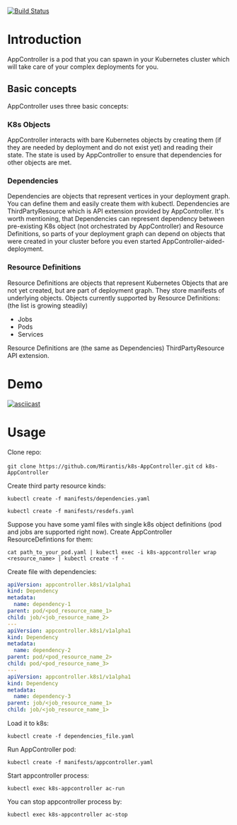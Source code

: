[![Build Status](https://travis-ci.org/Mirantis/k8s-AppController.svg?branch=master)](https://travis-ci.org/Mirantis/k8s-AppController)

# Introduction
AppController is a pod that you can spawn in your Kubernetes cluster which will take care of your complex deployments for you.

## Basic concepts

AppController uses three basic concepts:

### K8s Objects

AppController interacts with bare Kubernetes objects by creating them (if they are needed by deployment and do not exist yet) and reading their state. The state is used by AppController to ensure that dependencies for other objects are met.

### Dependencies

Dependencies are objects that represent vertices in your deployment graph. You can define them and easily create them with kubectl. Dependencies are ThirdPartyResource which is API extension provided by AppController. It's worth mentioning, that Dependencies can represent dependency between pre-existing K8s object (not orchestrated by AppController) and Resource Definitions, so parts of your deployment graph can depend on objects that were created in your cluster before you even started AppController-aided-deployment.

### Resource Definitions

Resource Definitions are objects that represent Kubernetes Objects that are not yet created, but are part of deployment graph. They store manifests of underlying objects. Objects currently supported by Resource Definitions: (the list is growing steadily)
* Jobs
* Pods
* Services

Resource Definitions are (the same as Dependencies) ThirdPartyResource API extension.

# Demo
[![asciicast](https://asciinema.org/a/c4ujuq2f8mv1cl16h0u5x0sl1.png)](https://asciinema.org/a/c4ujuq2f8mv1cl16h0u5x0sl1)

# Usage

Clone repo:

`git clone https://github.com/Mirantis/k8s-AppController.git`
`cd k8s-AppController`

Create third party resource kinds:

`kubectl create -f manifests/dependencies.yaml`

`kubectl create -f manifests/resdefs.yaml`

Suppose you have some yaml files with single k8s object definitions (pod and jobs are supported right now). Create AppController ResourceDefintions for them:

`cat path_to_your_pod.yaml | kubectl exec -i k8s-appcontroller wrap <resource_name> | kubectl create -f -`

Create file with dependencies:
```yaml
apiVersion: appcontroller.k8s1/v1alpha1
kind: Dependency
metadata:
  name: dependency-1
parent: pod/<pod_resource_name_1>
child: job/<job_resource_name_2>
---
apiVersion: appcontroller.k8s1/v1alpha1
kind: Dependency
metadata:
  name: dependency-2
parent: pod/<pod_resource_name_2>
child: pod/<pod_resource_name_3>
---
apiVersion: appcontroller.k8s1/v1alpha1
kind: Dependency
metadata:
  name: dependency-3
parent: job/<job_resource_name_1>
child: job/<job_resource_name_1>
```
Load it to k8s:

`kubectl create -f dependencies_file.yaml`

Run AppController pod:

`kubectl create -f manifests/appcontroller.yaml`

Start appcontroller process:

`kubectl exec k8s-appcontroller ac-run`

You can stop appcontroller process by:

`kubectl exec k8s-appcontroller ac-stop`
